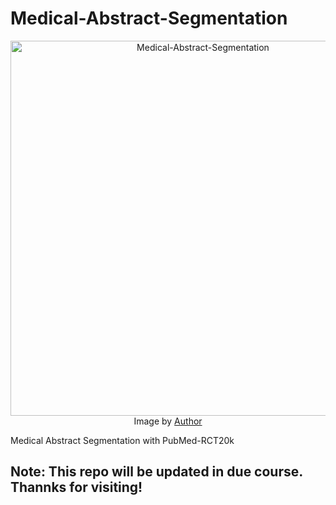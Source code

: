 # Medical-Abstract-Segmentation

<center>
    <img src="https://i.postimg.cc/BZmFrknh/Medical-Abstract-Segmentation.png" 
         alt ="Medical-Abstract-Segmentation" 
         style='width: 600px;'>
    <figcaption>
            Image by <a href='https://www.kaggle.com/matthewjansen'>Author</a>
    </figcaption>
</center>

Medical Abstract Segmentation with PubMed-RCT20k


## Note: This repo will be updated in due course. Thannks for visiting!
